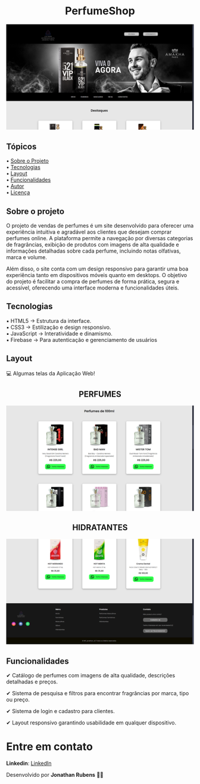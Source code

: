 <div align="center">
<h1>PerfumeShop</h1>
  <img src="./github/home.png" alt="Projeto" />
</div>

## Tópicos

<div>
 • <a href="#-sobre-o-projeto">Sobre o Projeto</a> </br>
 • <a href="#-tecnologias">Tecnologias</a> </br>
 • <a href="#-layout">Layout</a> </br>
 • <a href="#-funcionalidades">Funcionalidades</a> </br>
 • <a href="#-autor">Autor</a> </br>
 • <a href="#user-content--licença">Licença</a></br>
</div>

## Sobre o projeto  

O projeto de vendas de perfumes é um site desenvolvido para oferecer uma experiência intuitiva e agradável aos clientes que desejam comprar perfumes online. A plataforma permite a navegação por diversas categorias de fragrâncias, exibição de produtos com imagens de alta qualidade e informações detalhadas sobre cada perfume, incluindo notas olfativas, marca e volume.

Além disso, o site conta com um design responsivo para garantir uma boa experiência tanto em dispositivos móveis quanto em desktops. O objetivo do projeto é facilitar a compra de perfumes de forma prática, segura e acessível, oferecendo uma interface moderna e funcionalidades úteis.

## Tecnologias

▪ HTML5 → Estrutura da interface.<br>
▪ CSS3 → Estilização e design responsivo.<br>
▪ JavaScript → Interatividade e dinamismo.<br>
▪ Firebase → Para autenticação e gerenciamento de usuários
## Layout

💻 Algumas telas da Aplicação Web!

  


<p align="center">
  <h2 align=center> PERFUMES </h2>
  <img alt="Perfumes" src="./github/perfumes.png">
  <h2 align=center>HIDRATANTES</h2>
  <img alt="Hidratantes" src="./github/footer.png">

</p>

## Funcionalidades

✔ Catálogo de perfumes com imagens de alta qualidade, descrições detalhadas e preços. <br>

✔ Sistema de pesquisa e filtros para encontrar fragrâncias por marca, tipo ou 
preço. <br>


✔ Sistema de login e cadastro para clientes. <br>

✔ Layout responsivo garantindo usabilidade em qualquer dispositivo. <br>

# Entre em contato

**Linkedin**: [LinkedIn](https://www.linkedin.com/in/jonathan-rubens-60975628a/)

Desenvolvido por **Jonathan Rubens** 👋🏻
